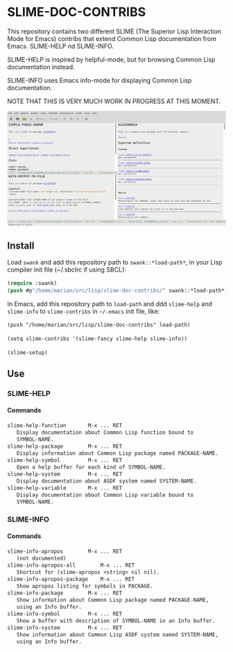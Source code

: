 # SLIME-DOC-CONTRIBS

This repository contains two different SLIME (The Superior Lisp Interaction Mode for Emacs) contribs that extend Common Lisp documentation from Emacs. SLIME-HELP nd SLIME-INFO.

SLIME-HELP is inspired by helpful-mode, but for browsing Common Lisp documentation instead.

SLIME-INFO uses Emacs info-mode for displaying Common Lisp documentation.

NOTE THAT THIS IS VERY MUCH WORK IN PROGRESS AT THIS MOMENT.

![slime-help](slime-help.png "slime-help screenshot")

## Install

Load `swank` and add this repository path to `swank::*load-path*`, in your Lisp compiler init file (~/.sbclrc if using SBCL):

```lisp
(require :swank)
(push #p"/home/marian/src/lisp/slime-doc-contribs/" swank::*load-path*)
```

In Emacs, add this repository path to `load-path` and ddd `slime-help` and `slime-info` to `slime-contribs` in `~/.emacs` init file, like:

```
(push "/home/marian/src/lisp/slime-doc-contribs" load-path)

(setq slime-contribs '(slime-fancy slime-help slime-info))

(slime-setup)
```

## Use

### SLIME-HELP

#### Commands

```
slime-help-function	      M-x ... RET
   Display documentation about Common Lisp function bound to
   SYMBOL-NAME.
slime-help-package	      M-x ... RET
   Display information about Common Lisp package named PACKAGE-NAME.
slime-help-symbol	      M-x ... RET
   Open a help buffer for each kind of SYMBOL-NAME.
slime-help-system	      M-x ... RET
   Display documentation about ASDF system named SYSTEM-NAME.
slime-help-variable	      M-x ... RET
   Display documentation about Common Lisp variable bound to
   SYMBOL-NAME.
```

### SLIME-INFO

#### Commands

```
slime-info-apropos	      M-x ... RET
   (not documented)
slime-info-apropos-all	      M-x ... RET
   Shortcut for (slime-apropos <string> nil nil).
slime-info-apropos-package    M-x ... RET
   Show apropos listing for symbols in PACKAGE.
slime-info-package	      M-x ... RET
   Show information about Common Lisp package named PACKAGE-NAME,
   using an Info buffer.
slime-info-symbol	      M-x ... RET
   Show a buffer with description of SYMBOL-NAME in an Info buffer.
slime-info-system	      M-x ... RET
   Show information about Common Lisp ASDF system named SYSTEM-NAME,
   using an Info buffer.
```
